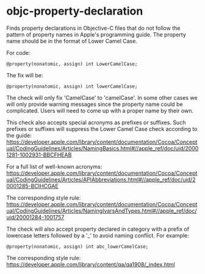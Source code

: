 # objc-property-declaration

Finds property declarations in Objective-C files that do not follow the
pattern of property names in Apple\'s programming guide. The property
name should be in the format of Lower Camel Case.

For code:

```objc
@property(nonatomic, assign) int LowerCamelCase;
```

The fix will be:

```objc
@property(nonatomic, assign) int lowerCamelCase;
```

The check will only fix \'CamelCase\' to \'camelCase\'. In some other
cases we will only provide warning messages since the property name
could be complicated. Users will need to come up with a proper name by
their own.

This check also accepts special acronyms as prefixes or suffixes. Such
prefixes or suffixes will suppress the Lower Camel Case check according
to the guide:
<https://developer.apple.com/library/content/documentation/Cocoa/Conceptual/CodingGuidelines/Articles/NamingBasics.html#//apple_ref/doc/uid/20001281-1002931-BBCFHEAB>

For a full list of well-known acronyms:
<https://developer.apple.com/library/content/documentation/Cocoa/Conceptual/CodingGuidelines/Articles/APIAbbreviations.html#//apple_ref/doc/uid/20001285-BCIHCGAE>

The corresponding style rule:
<https://developer.apple.com/library/content/documentation/Cocoa/Conceptual/CodingGuidelines/Articles/NamingIvarsAndTypes.html#//apple_ref/doc/uid/20001284-1001757>

The check will also accept property declared in category with a prefix
of lowercase letters followed by a \'\_\' to avoid naming conflict. For
example:

```objc
@property(nonatomic, assign) int abc_lowerCamelCase;
```

The corresponding style rule:
<https://developer.apple.com/library/content/qa/qa1908/_index.html>
